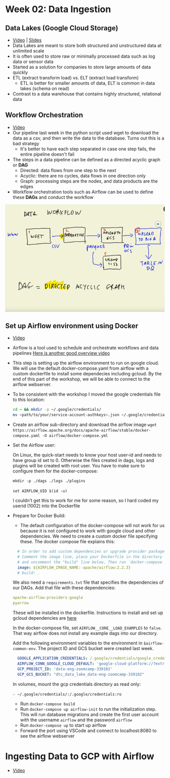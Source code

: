 # Week 02: Data Ingestion

## Data Lakes (Google Cloud Storage)

- [Video](https://www.youtube.com/watch?v=W3Zm6rjOq70&list=PL3MmuxUbc_hJed7dXYoJw8DoCuVHhGEQb&index=14) | [Slides](https://docs.google.com/presentation/d/1RkH-YhBz2apIjYZAxUz2Uks4Pt51-fVWVN9CcH9ckyY/edit?usp=sharing)
- Data Lakes are meant to store both structured and unstructured data at unlimited scale
- It is often used to store raw or minimally processed data such as log data or sensor data
- Started as a solution for companies to store large amounts of data quickly
- ETL (extract transform load) vs. ELT (extract load transform)
  - ETL is better for smaller amounts of data, ELT is common in data lakes (schema on read)
- Contrast to a data warehouse that contains highly structured, relational data

## Workflow Orchestration

- [Video](https://www.youtube.com/watch?v=0yK7LXwYeD0&list=PL3MmuxUbc_hJed7dXYoJw8DoCuVHhGEQb&index=16)
- Our pipeline last week in the python script used wget to download the data as a csv, and then write the data to the database. Turns out this is a bad strategy
  - It's better to have each step separated in case one step fails, the entire pipeline doesn't fail
- The steps in a data pipeline can be defined as a directed acyclic graph or **DAG**
  - Directed: data flows from one step to the next
  - Acyclic: there are no cycles, data flows in one direction only
  - Graph: processing steps are the nodes, and data products are the edges
- Workflow orchestration tools such as Airflow can be used to define these **DAGs** and conduct the workflow

![dag example](img/DAG.png)

## Set up Airflow environment using Docker
* [Video](https://www.youtube.com/watch?v=lqDMzReAtrw&list=PL3MmuxUbc_hJed7dXYoJw8DoCuVHhGEQb&index=18)
* Airflow is a tool used to schedule and orchestrate workflows and data pipelines [Here is another good overview video](https://www.youtube.com/watch?v=QgzkB1hcq5s)
* This step is setting up the airflow environment to run on google cloud. We will use the default docker-compose.yaml from airflow with a custom dockerfile to install some dependecies including gcloud. By the end of this part of the workshop, we will be able to connect to the airflow webserver.

* To be consistent with the workshop I moved the google credentials file to this location:

    ```bash
    cd ~ && mkdir -p ~/.google/credentials/
    mv <path/to/your/service-account-authkeys>.json ~/.google/credentials/google_credentials.json
    ```

* Create an airflow sub-directory and download the airflow image
  `wget https://airflow.apache.org/docs/apache-airflow/stable/docker-compose.yaml -O airflow/docker-compose.yml`

* Set the Airflow user:

  On Linux, the quick-start needs to know your host user-id and needs to have group id set to 0. Otherwise the files created in dags, logs and plugins will be created with root user. You have to make sure to configure them for the docker-compose:

  ```
  mkdir -p ./dags ./logs ./plugins

  set AIRFLOW_UID $(id -u)
  ```

  I couldn't get this to work for me for some reason, so I hard coded my userid (1002) into the Dockerfile

* Prepare for Docker Build:
  * The default configuration of the docker-compose will not work for us because it is not configured to work with google cloud and other dependencies. We need to create a custom docker file specifying these. The docker compose file explains this:

  ```yaml
    # In order to add custom dependencies or upgrade provider packages you can use your extended image.
    # Comment the image line, place your Dockerfile in the directory where you placed the docker-compose.yaml
    # and uncomment the "build" line below, Then run `docker-compose build` to build the images.
    image: ${AIRFLOW_IMAGE_NAME:-apache/airflow:2.2.3}
    # build: .
  ```
  We also need a `requirements.txt` file that specifies the dependencies of our DAGs. Add that file with these dependencies: 
  
  ```yaml
  apache-airflow-providers-google
  pyarrow
  ```

  These will be installed in the dockerfile. Instructions to install and set up gcloud dependencies are [here](https://airflow.apache.org/docs/docker-stack/recipes.html)

  In the docker-compose file, set `AIRFLOW__CORE__LOAD_EXAMPLES` to `false`. That way airflow does not install any example dags into our directory.

  Add the following environment variables to the environment in `$airflow-common-env`. The project ID and GCS bucket were created last week.

  ```yaml
    GOOGLE_APPLICATION_CREDENTIALS: /.google/credentials/google_credentials.json
    AIRFLOW_CONN_GOOGLE_CLOUD_DEFAULT: 'google-cloud-platform://?extra__google_cloud_platform__key_path=/.google/credentials/google_credentials.json'
    GCP_PROJECT_ID: 'data-eng-zoomcamp-339102'
    GCP_GCS_BUCKET: "dtc_data_lake_data-eng-zoomcamp-339102"
  ```

  In volumes, mount the gcp credentials directory as read only:

  `- ~/.google/credentials/:/.google/credentials:ro`

  * Run `docker-compose build`
  * Run `docker-compose up airflow-init` to run the initialization step. This will run database migrations and create the first user account with the username `airflow` and the password `airflow`
  * Run `docker-compose up` to start up airflow
  * Forward the port using VSCode and connect to localhost:8080 to see the airflow webserver

# Ingesting Data to GCP with Airflow
* [Video](https://www.youtube.com/watch?v=9ksX9REfL8w&list=PL3MmuxUbc_hJed7dXYoJw8DoCuVHhGEQb&index=19)



